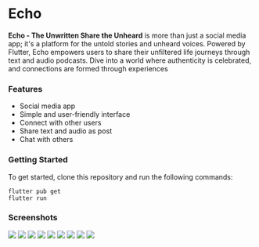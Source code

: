 # Echo

**Echo - The Unwritten Share the Unheard** is more than just a social media app; it's a platform for the untold stories and unheard voices. Powered by Flutter, Echo empowers users to share their unfiltered life journeys through text and audio podcasts. Dive into a world where authenticity is celebrated, and connections are formed through experiences

### Features

* Social media app
* Simple and user-friendly interface
* Connect with other users
* Share text and audio as post
* Chat with others

### Getting Started

To get started, clone this repository and run the following commands:

  ```
  flutter pub get
  flutter run
  ```

### Screenshots

<img src="https://github.com/Abhishekbagdiya01/Echo/blob/master/screenshots/ss1.png" />
<img src="https://github.com/Abhishekbagdiya01/Echo/blob/master/screenshots/ss9.png" />
<img src="https://github.com/Abhishekbagdiya01/Echo/blob/master/screenshots/ss8.png" />
<img src="https://github.com/Abhishekbagdiya01/Echo/blob/master/screenshots/ss7.png" />
<img src="https://github.com/Abhishekbagdiya01/Echo/blob/master/screenshots/ss6.png" />
<img src="https://github.com/Abhishekbagdiya01/Echo/blob/master/screenshots/ss5.png" />
<img src="https://github.com/Abhishekbagdiya01/Echo/blob/master/screenshots/ss4.png" />
<img src="https://github.com/Abhishekbagdiya01/Echo/blob/master/screenshots/ss3.png" />
<img src="https://github.com/Abhishekbagdiya01/Echo/blob/master/screenshots/ss2.png" />

###

